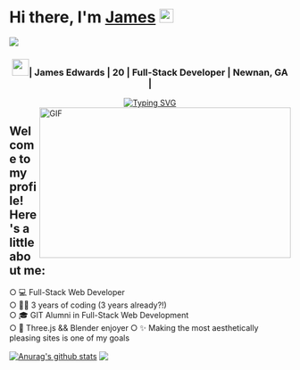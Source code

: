 <div >
   <h1>Hi there, I'm <a href="https://github.com/jimbolikesgithub">James</a> <img src="https://media.giphy.com/media/hvRJCLFzcasrR4ia7z/giphy.gif" width="25px"> </h1>
   <img src="https://pronoun.cyou/x/y?subject=He&object=Him&height=20"> 
</div>

<div align="center">
   <h3><img src="https://media.giphy.com/media/WUlplcMpOCEmTGBtBW/giphy.gif" width="30">| James Edwards | 20 | Full-Stack Developer | Newnan, GA |</h3>
</div>

<div align="center">
   <a href="https://git.io/typing-svg"><img src="https://readme-typing-svg.herokuapp.com?font=IBM+Plex+Mono&size=22&color=5A31DD&center=true&vCenter=true&width=440&height=45&lines=Full-Stack+Web+Developer;UX%2FUI+Freelancer;Front-End+Animation+Enthusiast;Snazzy+Website+Enjoyer" alt="Typing SVG" /></a>
</div>

<img align="right" height="270px" width="450px" alt="GIF" src="https://media.giphy.com/media/WUlplcMpOCEmTGBtBW/giphy.gif" />
<h2>Welcome to my profile! Here's a little about me:</h2> 
○ 💻 Full-Stack Web Developer</br>
○ 👨‍💻 3 years of coding (3 years already?!) </br>
○ 🎓 GIT Alumni in Full-Stack Web Development</br>
○ 💫 Three.js && Blender enjoyer
○ ✨ Making the most aesthetically pleasing sites is one of my goals

<a href="https://github.com/jimbolikesgithub/github-readme-stats"><img align="center" src="https://github-readme-stats.vercel.app/api?username=jimbolikesgithub&show_icons=true&include_all_commits=true&theme=buefy&hide_border=true" alt="Anurag's github stats" /></a> <a href="https://github.com/jimbolikesgithub/github-readme-stats"><img align="center" src="https://github-readme-stats.vercel.app/api/top-langs/?username=jimbolikesgithub&layout=compact&theme=buefy&hide_border=true" /></a>


